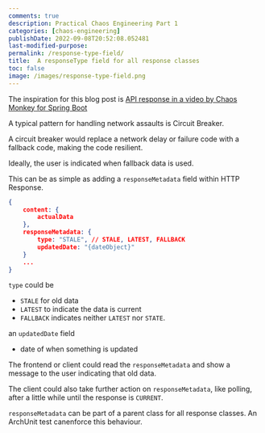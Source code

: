 ```yaml
---
comments: true
description: Practical Chaos Engineering Part 1
categories: [chaos-engineering]
publishDate: 2022-09-08T20:52:08.052481
last-modified-purpose:
permalink: /response-type-field/
title:  A responseType field for all response classes
toc: false
image: /images/response-type-field.png
---
```


The inspiration for this blog post is [API response in a video by Chaos Monkey for Spring Boot](https://youtu.be/7sQiIR9qCdA?t=690)

A typical pattern for handling network assaults is Circuit Breaker.

A circuit breaker would replace a network delay or failure code with a fallback code, making the code resilient. 

Ideally, the user is indicated when fallback data is used.

This can be as simple as adding a `responseMetadata` field within HTTP Response.

```json
{
    content: {
        actualData
    },
    responseMetadata: {
        type: "STALE", // STALE, LATEST, FALLBACK
        updatedDate: "{dateObject}"
    } 
    ...
}
```

`type` could be 
- `STALE` for old data
- `LATEST` to indicate the data is current
- `FALLBACK` indicates neither `LATEST` nor `STATE`.

an `updatedDate` field 
- date of when something is updated

The frontend or client could read the `responseMetadata` and show a message to the user indicating that old data.

The client could also take further action on `responseMetadata`, like polling, after a little while until the response is `CURRENT`.

`responseMetadata` can be part of a parent class for all response classes. An ArchUnit test canenforce this behaviour.